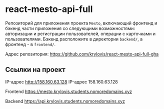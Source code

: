 # react-mesto-api-full
Репозиторий для приложения проекта `Mesto`, включающий фронтенд и бэкенд части приложения со следующими возможностями: авторизации и регистрации пользователей, операции с карточками и пользователями. Бэкенд расположите в директории `backend/`, а фронтенд - в `frontend/`. 

Адрес репозитория: https://github.com/krylovis/react-mesto-api-full-gha

## Ссылки на проект

IP-адрес http://158.160.63.128
IP-адрес 158.160.63.128

Frontend https://mesto.krylovis.students.nomoredomains.xyz

Backend https://api.krylovis.students.nomoredomains.xyz
